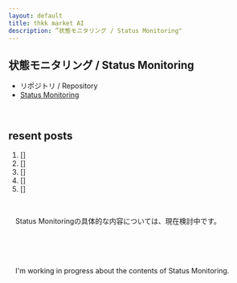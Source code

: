 ```yaml
---
layout: default
title: thkk market AI
description: ”状態モニタリング / Status Monitoring"
---
```


## **状態モニタリング / Status Monitoring**

- リポジトリ / Repository
 - [Status Monitoring](https://thkkmarketai.github.io/statusmonitoring)

&emsp;

## **resent posts**
1. []
2. []
3. []
4. []
5. []

&emsp;

　Status Monitoringの具体的な内容については、現在検討中です。

　<!-- 状態モニタリングのコンセプトは、マーケットに存在するであろう「偏り」の拡大と縮小を、具体的な数値として表現しようとするものです。リアルタイム性を重視した時系列データの取得と分析プロセスが必要となるのは、言うまでもありません。 -->

&emsp;

　I'm working in progress about the contents of Status Monitoring.
